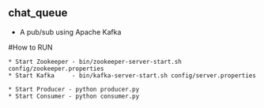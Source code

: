 ## chat_queue  
 - A pub/sub using Apache Kafka

#How to RUN 
 
	* Start Zookeeper - bin/zookeeper-server-start.sh config/zookeeper.properties  
	* Start Kafka     - bin/kafka-server-start.sh config/server.properties  

	* Start Producer - python producer.py  
	* Start Consumer - python consumer.py  


